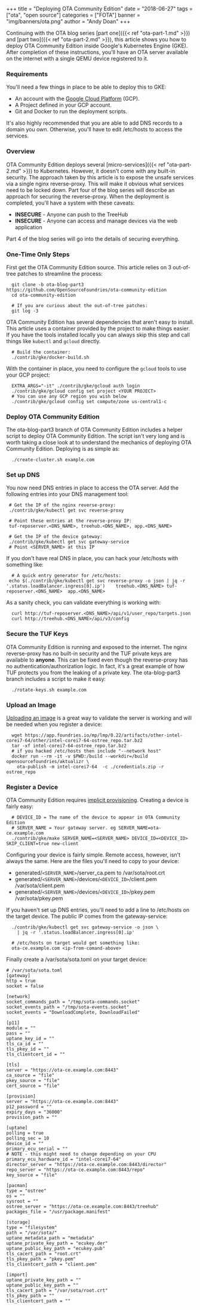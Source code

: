 +++
title = "Deploying OTA Community Edition"
date = "2018-06-27"
tags = ["ota", "open source"]
categories = ["FOTA"]
banner = "img/banners/ota.png"
author = "Andy Doan"
+++

Continuing with the OTA blog series [part one]({{< ref "ota-part-1.md" >}}) and [part two]({{< ref "ota-part-2.md" >}}), this article shows you how to deploy OTA Community Edition inside Google's Kubernetes Engine (GKE). After completion of these instructions, you'll have an OTA server available on the internet with a single QEMU device registered to it.
<!--more-->

### Requirements

You'll need a few things in place to be able to deploy this to GKE:

 * An account with the [Google Cloud Platform](https://console.cloud.google.com) (GCP).
 * A Project defined in your GCP account.
 * Git and Docker to run the deployment scripts.

It's also highly recommended that you are able to add DNS records to a domain you own. Otherwise, you'll have to edit /etc/hosts to access the services.

### Overview

OTA Community Edition deploys several [micro-services]({{< ref "ota-part-2.md" >}}) to Kubernetes. However, it doesn't come with any built-in security. The approach taken by this article is to expose the unsafe services via a single nginx reverse-proxy. This will make it obvious what services need to be locked down. Part four of the blog series will describe an approach for securing the reverse-proxy. When the deployment is completed, you'll have a system with these caveats:

 * **INSECURE** - Anyone can push to the TreeHub
 * **INSECURE** - Anyone can access and manage devices via the web application

Part 4 of the blog series will go into the details of securing everything.

### One-Time Only Steps

First get the OTA Community Edition source. This article relies on 3 out-of-tree patches to streamline the process:
~~~
  git clone -b ota-blog-part3 https://github.com/OpenSourceFoundries/ota-community-edition
  cd ota-community-edition

  # If you are curious about the out-of-tree patches:
  git log -3
~~~

OTA Community Edition has several dependencies that aren't easy to install. This article uses a container provided by the project to make things easier. If you have the tools installed locally you can always skip this step and call things like `kubectl` and `gcloud` directly.
~~~
  # Build the container:
  ./contrib/gke/docker-build.sh
~~~

With the container in place, you need to configure the `gcloud` tools to use your GCP project:
~~~
  EXTRA_ARGS="-it" ./contrib/gke/gcloud auth login
  ./contrib/gke/gcloud config set project <YOUR PROJECT>
  # You can use any GCP region you wish below
  ./contrib/gke/gcloud config set compute/zone us-central1-c
~~~

### Deploy OTA Community Edition

The ota-blog-part3 branch of OTA Community Edition includes a helper script to deploy OTA Community Edition. The script isn't very long and is worth taking a close look at to understand the mechanics of deploying OTA Community Edition. Deploying is as simple as:
~~~
  ./create-cluster.sh example.com
~~~

### Set up DNS

You now need DNS entries in place to access the OTA server. Add the following entries into your DNS management tool:
~~~
 # Get the IP of the nginx reverse-proxy:
 ./contrib/gke/kubectl get svc reverse-proxy

 # Point these entries at the reverse-proxy IP:
 tuf-reposerver.<DNS_NAME>, treehub.<DNS_NAME>, app.<DNS_NAME>

 # Get the IP of the device gateway:
 ./contrib/gke/kubectl get svc gateway-service
 # Point <SERVER_NAME> at this IP
~~~

If you don't have real DNS in place, you can hack your /etc/hosts with something like:
~~~
  # A quick entry generator for /etc/hosts:
 echo $(./contrib/gke/kubectl get svc reverse-proxy -o json | jq -r '.status.loadBalancer.ingress[0].ip')    treehub.<DNS_NAME> tuf-reposerver.<DNS_NAME>  app.<DNS_NAME>
~~~

As a sanity check, you can validate everything is working with:
~~~
  curl http://tuf-reposerver.<DNS_NAME>/api/v1/user_repo/targets.json
  curl http://treehub.<DNS_NAME>/api/v3/config
~~~

### Secure the TUF Keys

OTA Community Edition is running and exposed to the internet. The nginx reverse-proxy has no built-in security and the TUF private keys are available to **anyone**. This can be fixed even though the reverse-proxy has no authentication/authorization logic. In fact, it's a great example of how TUF protects you from the leaking of a private key. The ota-blog-part3 branch includes a script to make it easy:
~~~
  ./rotate-keys.sh example.com
~~~

### Upload an Image

[Uploading an image](https://app.foundries.io/docs/0.22/reference/linux-ota.html#upload-image-to-ats-garage) is a great way to validate the server is working and will be needed when you register a device:
~~~
  wget https://app.foundries.io/mp/lmp/0.22/artifacts/other-intel-corei7-64/other/intel-corei7-64-ostree_repo.tar.bz2
  tar -xf intel-corei7-64-ostree_repo.tar.bz2
  # if you hacked /etc/hosts then include "--network host"
  docker run --rm -it -v $PWD:/build --workdir=/build opensourcefoundries/aktualizr \
    ota-publish -m intel-corei7-64  -c ./credentials.zip -r ostree_repo
~~~

### Register a Device
OTA Community Edition requires [implicit provisioning](https://github.com/advancedtelematic/aktualizr/blob/master/docs/implicit-provisioning.adoc). Creating a device is fairly easy:
~~~
  # DEVICE_ID = The name of the device to appear in OTA Community Edition
  # SERVER_NAME = Your gateway server. eg SERVER_NAME=ota-ce.example.com
  ./contrib/gke/make SERVER_NAME=<SERVER_NAME> DEVICE_ID=<DEVICE_ID> SKIP_CLIENT=true new-client
~~~

Configuring your device is fairly simple. Remote access, however, isn't
always the same. Here are the files you'll need to copy to your device:

 * generated/`<SERVER_NAME>`/server_ca.pem to /var/sota/root.crt
 * generated/`<SERVER_NAME>`/devices/`<DEVICE_ID>`/client.pem /var/sota/client.pem
 * generated/`<SERVER_NAME>`/devices/`<DEVICE_ID>`/pkey.pem /var/sota/pkey.pem

If you haven't set up DNS entries, you'll need to add a line to
/etc/hosts on the target device. The public IP comes from the gateway-service:
~~~
  ./contrib/gke/kubectl get svc gateway-service -o json \
    | jq -r '.status.loadBalancer.ingress[0].ip'

  # /etc/hosts on target would get something like:
  ota-ce.example.com <ip-from-comand-above>
~~~

Finally create a /var/sota/sota.toml on your target device:
~~~
# /var/sota/sota.toml
[gateway]
http = true
socket = false

[network]
socket_commands_path = "/tmp/sota-commands.socket"
socket_events_path = "/tmp/sota-events.socket"
socket_events = "DownloadComplete, DownloadFailed"

[p11]
module = ""
pass = ""
uptane_key_id = ""
tls_ca_id = ""
tls_pkey_id = ""
tls_clientcert_id = ""

[tls]
server = "https://ota-ce.example.com:8443"
ca_source = "file"
pkey_source = "file"
cert_source = "file"

[provision]
server = "https://ota-ce.example.com:8443"
p12_password = ""
expiry_days = "36000"
provision_path = ""

[uptane]
polling = true
polling_sec = 10
device_id = ""
primary_ecu_serial = ""
# NOTE - this might need to change depending on your CPU
primary_ecu_hardware_id = "intel-corei7-64"
director_server = "https://ota-ce.example.com:8443/director"
repo_server = "https://ota-ce.example.com:8443/repo"
key_source = "file"

[pacman]
type = "ostree"
os = ""
sysroot = ""
ostree_server = "https://ota-ce.example.com:8443/treehub"
packages_file = "/usr/package.manifest"

[storage]
type = "filesystem"
path = "/var/sota/"
uptane_metadata_path = "metadata"
uptane_private_key_path = "ecukey.der"
uptane_public_key_path = "ecukey.pub"
tls_cacert_path = "root.crt"
tls_pkey_path = "pkey.pem"
tls_clientcert_path = "client.pem"

[import]
uptane_private_key_path = ""
uptane_public_key_path = ""
tls_cacert_path = "/var/sota/root.crt"
tls_pkey_path = ""
tls_clientcert_path = ""
~~~
